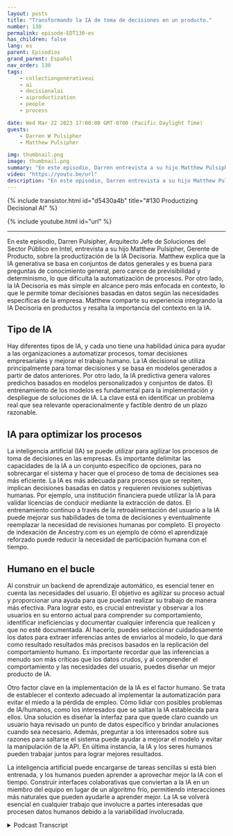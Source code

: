 ```yaml
---
layout: posts
title: "Transformando la IA de toma de decisiones en un producto."
number: 130
permalink: episode-EDT130-es
has_children: false
lang: es
parent: Episodios
grand_parent: Español
nav_order: 130
tags:
    - collectiongenerativeai
    - ai
    - decisionalai
    - aiproductization
    - people
    - process

date: Wed Mar 22 2023 17:00:00 GMT-0700 (Pacific Daylight Time)
guests:
    - Darren W Pulsipher
    - Matthew Pulsipher

img: thumbnail.png
image: thumbnail.png
summary: "En este episodio, Darren entrevista a su hijo Matthew Pulsipher sobre la productización de la IA de toma de decisiones. Matthew recientemente ha modernizado y añadido la IA de toma de decisiones en su proceso de desarrollo de productos."
video: "https://youtu.be/url"
description: "En este episodio, Darren entrevista a su hijo Matthew Pulsipher sobre la productización de la IA de toma de decisiones. Matthew recientemente ha modernizado y añadido la IA de toma de decisiones en su proceso de desarrollo de productos."
---
```


<div>
{% include transistor.html id="d5430a4b" title="#130 Productizing Decisional AI" %}

{% include youtube.html id="url" %}
</div>

---

En este episodio, Darren Pulsipher, Arquitecto Jefe de Soluciones del Sector Público en Intel, entrevista a su hijo Matthew Pulsipher, Gerente de Producto, sobre la productización de la IA Decisoria. Matthew explica que la IA generativa se basa en conjuntos de datos generales y es buena para preguntas de conocimiento general, pero carece de previsibilidad y determinismo, lo que dificulta la automatización de procesos. Por otro lado, la IA Decisoria es más simple en alcance pero más enfocada en contexto, lo que le permite tomar decisiones basadas en datos según las necesidades específicas de la empresa. Matthew comparte su experiencia integrando la IA Decisoria en productos y resalta la importancia del contexto en la IA.

## Tipo de IA

Hay diferentes tipos de IA, y cada uno tiene una habilidad única para ayudar a las organizaciones a automatizar procesos, tomar decisiones empresariales y mejorar el trabajo humano. La IA decisional se utiliza principalmente para tomar decisiones y se basa en modelos generados a partir de datos anteriores. Por otro lado, la IA predictiva genera valores predichos basados en modelos personalizados y conjuntos de datos. El entrenamiento de los modelos es fundamental para la implementación y despliegue de soluciones de IA. La clave está en identificar un problema real que sea relevante operacionalmente y factible dentro de un plazo razonable.

## IA para optimizar los procesos

La inteligencia artificial (IA) se puede utilizar para agilizar los procesos de toma de decisiones en las empresas. Es importante delimitar las capacidades de la IA a un conjunto específico de opciones, para no sobrecargar el sistema y hacer que el proceso de toma de decisiones sea más eficiente. La IA es más adecuada para procesos que se repiten, implican decisiones basadas en datos y requieren revisiones subjetivas humanas. Por ejemplo, una institución financiera puede utilizar la IA para validar licencias de conducir mediante la extracción de datos. El entrenamiento continuo a través de la retroalimentación del usuario a la IA puede mejorar sus habilidades de toma de decisiones y eventualmente reemplazar la necesidad de revisiones humanas por completo. El proyecto de indexación de Ancestry.com es un ejemplo de cómo el aprendizaje reforzado puede reducir la necesidad de participación humana con el tiempo.

## Humano en el bucle

Al construir un backend de aprendizaje automático, es esencial tener en cuenta las necesidades del usuario. El objetivo es agilizar su proceso actual y proporcionar una ayuda para que puedan realizar su trabajo de manera más efectiva. Para lograr esto, es crucial entrevistar y observar a los usuarios en su entorno actual para comprender su comportamiento, identificar ineficiencias y documentar cualquier inferencia que realicen y que no esté documentada. Al hacerlo, puedes seleccionar cuidadosamente los datos para extraer inferencias antes de enviarlos al modelo, lo que dará como resultado resultados más precisos basados en la replicación del comportamiento humano. Es importante recordar que las inferencias a menudo son más críticas que los datos crudos, y al comprender el comportamiento y las necesidades del usuario, puedes diseñar un mejor producto de IA.

Otro factor clave en la implementación de la IA es el factor humano. Se trata de establecer el contexto adecuado al implementar la automatización para evitar el miedo a la pérdida de empleo. Cómo lidiar con posibles problemas de IA/humanos, como los interesados que se saltan la IA establecida para ellos. Una solución es diseñar la interfaz para que quede claro cuando un usuario haya revisado un punto de datos específico y brindar anulaciones cuando sea necesario. Además, preguntar a los interesados sobre sus razones para saltarse el sistema puede ayudar a mejorar el modelo y evitar la manipulación de la API. En última instancia, la IA y los seres humanos pueden trabajar juntos para lograr mejores resultados.

La inteligencia artificial puede encargarse de tareas sencillas si está bien entrenada, y los humanos pueden aprender a aprovechar mejor la IA con el tiempo. Construir interfaces colaborativas que conviertan a la IA en un miembro del equipo en lugar de un algoritmo frío, permitiendo interacciones más naturales que pueden ayudarle a aprender mejor. La IA se volverá esencial en cualquier trabajo que involucre a partes interesadas que procesen datos humanos debido a la variabilidad involucrada.



<details>
<summary> Podcast Transcript </summary>

<p></p>

</details>
